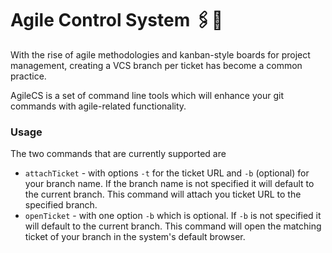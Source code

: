 # Agile Control System 🖇️📍

With the rise of agile methodologies and kanban-style boards for project management, creating a VCS branch per ticket has become a common practice. 

AgileCS is a set of command line tools which will enhance your git commands with agile-related functionality.

### Usage
The two commands that are currently supported are 

- `attachTicket` - with options `-t` for the ticket URL and `-b` (optional) for your branch name. If the branch name is not specified it will default to the current branch. This command will attach you ticket URL to the specified branch.
- `openTicket` - with one option `-b` which is optional. If `-b` is not specified it will default to the current branch. This command will open the matching ticket of your branch in the system's default browser.
